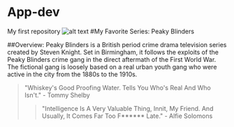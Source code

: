 # App-dev
My first repository
![alt text](https://starsmydestination.files.wordpress.com/2020/08/peaky_blinders_4.jpg)
#My Favorite Series: Peaky Blinders

##Overview: Peaky Blinders is a British period crime drama television series created by Steven Knight. Set in Birmingham, it follows the exploits of the Peaky Blinders crime gang in the direct aftermath of the First World War. The fictional gang is loosely based on a real urban youth gang who were active in the city from the 1880s to the 1910s.
>"Whiskey's Good Proofing Water. Tells You Who's Real And Who Isn't." - Tommy Shelby
>>"Intelligence Is A Very Valuable Thing, Innit, My Friend. And Usually, It Comes Far Too F****** Late." - Alfie Solomons 
